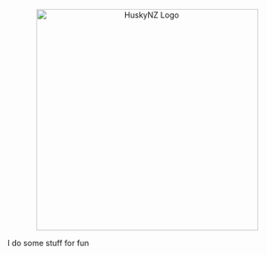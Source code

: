 <center><img src="https://serv.husky.nz/logo/default.png" alt="HuskyNZ Logo" height="400" width="400"></center>

I do some stuff for fun
